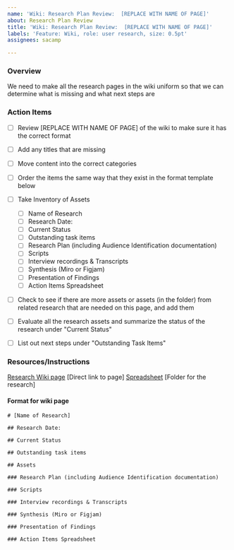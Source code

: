 ```yaml
---
name: 'Wiki: Research Plan Review:  [REPLACE WITH NAME OF PAGE]'
about: Research Plan Review
title: 'Wiki: Research Plan Review:  [REPLACE WITH NAME OF PAGE]'
labels: 'Feature: Wiki, role: user research, size: 0.5pt'
assignees: sacamp

---
```


### Overview
We need to make all the research pages in the wiki uniform so that we can determine what is missing and what next steps are

### Action Items
- [ ] Review [REPLACE WITH NAME OF PAGE] of the wiki to make sure it has the correct format
- [ ] Add any titles that are missing
- [ ] Move content into the correct categories
- [ ] Order the items the same way that they exist in the format template below
- [ ] Take Inventory of Assets
   - [ ] Name of Research
   - [ ] Research Date: 
   - [ ] Current Status
   - [ ] Outstanding task items
   - [ ] Research Plan (including Audience Identification documentation)
   - [ ] Scripts
   - [ ] Interview recordings & Transcripts
   - [ ] Synthesis (Miro or Figjam)
   - [ ] Presentation of Findings	
   - [ ] Action Items Spreadsheet
- [ ] Check to see if there are more assets or assets (in the folder) from related research that are needed on this page, and add them
- [ ] Evaluate all the research assets and summarize the status of the research under  "Current Status"
- [ ] List out next steps under "Outstanding Task Items"


### Resources/Instructions
[Research Wiki page](https://github.com/hackforla/website/wiki/UI-UX-Researcher)
[Direct link to page]
[Spreadsheet](https://docs.google.com/spreadsheets/d/1ZdUOlFx0DrM6jUfjcIwGw42Fpgba_pQVlaKPL-DBy38/edit#gid=0)
[Folder for the research]

#### Format for wiki page
```
# [Name of Research]

## Research Date: 

## Current Status

## Outstanding task items

## Assets

### Research Plan (including Audience Identification documentation)

### Scripts

### Interview recordings & Transcripts

### Synthesis (Miro or Figjam)

### Presentation of Findings	

### Action Items Spreadsheet
```
